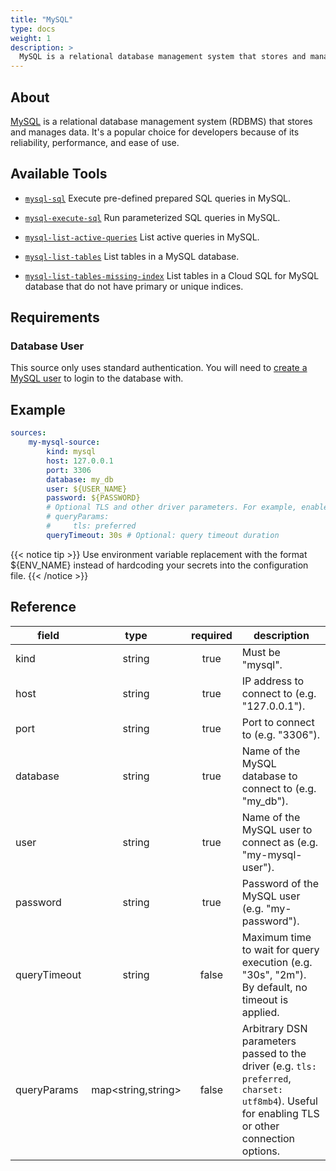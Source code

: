 ```yaml
---
title: "MySQL"
type: docs
weight: 1
description: >
  MySQL is a relational database management system that stores and manages data.
---
```


## About

[MySQL][mysql-docs] is a relational database management system (RDBMS) that
stores and manages data. It's a popular choice for developers because of its
reliability, performance, and ease of use.

[mysql-docs]: https://www.mysql.com/

## Available Tools

- [`mysql-sql`](../tools/mysql/mysql-sql.md)
  Execute pre-defined prepared SQL queries in MySQL.

- [`mysql-execute-sql`](../tools/mysql/mysql-execute-sql.md)
  Run parameterized SQL queries in MySQL.

- [`mysql-list-active-queries`](../tools/mysql/mysql-list-active-queries.md)
  List active queries in MySQL.

- [`mysql-list-tables`](../tools/mysql/mysql-list-tables.md)
  List tables in a MySQL database.

- [`mysql-list-tables-missing-index`](../tools/mysql/mysql-list-tables-missing-index.md)
  List tables in a Cloud SQL for MySQL database that do not have primary or unique indices.

## Requirements

### Database User

This source only uses standard authentication. You will need to [create a
MySQL user][mysql-users] to login to the database with.

[mysql-users]: https://dev.mysql.com/doc/refman/8.4/en/user-names.html

## Example

```yaml
sources:
    my-mysql-source:
        kind: mysql
        host: 127.0.0.1
        port: 3306
        database: my_db
        user: ${USER_NAME}
        password: ${PASSWORD}
        # Optional TLS and other driver parameters. For example, enable preferred TLS:
        # queryParams:
        #     tls: preferred
        queryTimeout: 30s # Optional: query timeout duration
```

{{< notice tip >}}
Use environment variable replacement with the format ${ENV_NAME}
instead of hardcoding your secrets into the configuration file.
{{< /notice >}}

## Reference

| **field**    | **type** | **required** | **description**                                                                                 |
| ------------ | :------: | :----------: | ----------------------------------------------------------------------------------------------- |
| kind         |  string  |     true     | Must be "mysql".                                                                                |
| host         |  string  |     true     | IP address to connect to (e.g. "127.0.0.1").                                                    |
| port         |  string  |     true     | Port to connect to (e.g. "3306").                                                               |
| database     |  string  |     true     | Name of the MySQL database to connect to (e.g. "my_db").                                        |
| user         |  string  |     true     | Name of the MySQL user to connect as (e.g. "my-mysql-user").                                    |
| password     |  string  |     true     | Password of the MySQL user (e.g. "my-password").                                                |
| queryTimeout |  string  |    false     | Maximum time to wait for query execution (e.g. "30s", "2m"). By default, no timeout is applied. |
| queryParams | map<string,string> | false | Arbitrary DSN parameters passed to the driver (e.g. `tls: preferred`, `charset: utf8mb4`). Useful for enabling TLS or other connection options. |
